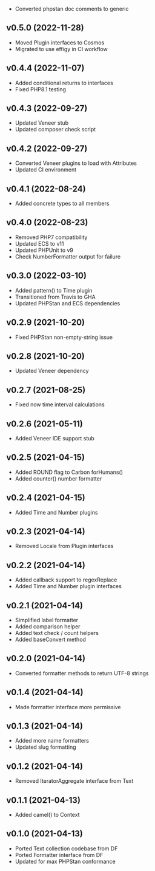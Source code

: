 * Converted phpstan doc comments to generic

## v0.5.0 (2022-11-28)
* Moved Plugin interfaces to Cosmos
* Migrated to use effigy in CI workflow

## v0.4.4 (2022-11-07)
* Added conditional returns to interfaces
* Fixed PHP8.1 testing

## v0.4.3 (2022-09-27)
* Updated Veneer stub
* Updated composer check script

## v0.4.2 (2022-09-27)
* Converted Veneer plugins to load with Attributes
* Updated CI environment

## v0.4.1 (2022-08-24)
* Added concrete types to all members

## v0.4.0 (2022-08-23)
* Removed PHP7 compatibility
* Updated ECS to v11
* Updated PHPUnit to v9
* Check NumberFormatter output for failure

## v0.3.0 (2022-03-10)
* Added pattern() to Time plugin
* Transitioned from Travis to GHA
* Updated PHPStan and ECS dependencies

## v0.2.9 (2021-10-20)
* Fixed PHPStan non-empty-string issue

## v0.2.8 (2021-10-20)
* Updated Veneer dependency

## v0.2.7 (2021-08-25)
* Fixed now time interval calculations

## v0.2.6 (2021-05-11)
* Added Veneer IDE support stub

## v0.2.5 (2021-04-15)
* Added ROUND flag to Carbon forHumans()
* Added counter() number formatter

## v0.2.4 (2021-04-15)
* Added Time and Number plugins

## v0.2.3 (2021-04-14)
* Removed Locale from Plugin interfaces

## v0.2.2 (2021-04-14)
* Added callback support to regexReplace
* Added Time and Number plugin interfaces

## v0.2.1 (2021-04-14)
* Simplified label formatter
* Added comparison helper
* Added text check / count helpers
* Added baseConvert method

## v0.2.0 (2021-04-14)
* Converted formatter methods to return UTF-8 strings

## v0.1.4 (2021-04-14)
* Made formatter interface more permissive

## v0.1.3 (2021-04-14)
* Added more name formatters
* Updated slug formatting

## v0.1.2 (2021-04-14)
* Removed IteratorAggregate interface from Text

## v0.1.1 (2021-04-13)
* Added camel() to Context

## v0.1.0 (2021-04-13)
* Ported Text collection codebase from DF
* Ported Formatter interface from DF
* Updated for max PHPStan conformance
